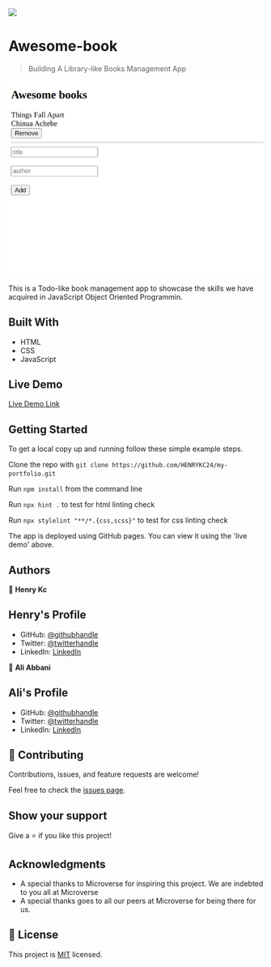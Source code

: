 
![](https://img.shields.io/badge/Microverse-blueviolet)
# Awesome-book

> Building A Library-like Books Management App

![screenshot](./assets/images/app_screenshot.png)

This is a Todo-like book management app to showcase the skills we have acquired in JavaScript Object Oriented Programmin.

## Built With

- HTML
- CSS
- JavaScript

## Live Demo

[Live Demo Link](https://youthful-booth-4c3e84.netlify.app/#)


## Getting Started


To get a local copy up and running follow these simple example steps.

Clone the repo with `git clone https://github.com/HENRYKC24/my-portfolio.git`

Run `npm install` from the command line

Run `npx hint .` to test for html linting check

Run `npx stylelint "**/*.{css,scss}"` to test for css linting check 


The app is deployed using GitHub pages. You can view it using the 'live demo' above.



## Authors
👤 **Henry Kc**
## Henry's Profile
- GitHub: [@githubhandle](https://github.com/henrykc24)
- Twitter: [@twitterhandle](https://twitter.com/henrykc24)
- LinkedIn: [LinkedIn](https://linkedin.com/in/henry-kc)

👤 **Ali Abbani**
## Ali's Profile
- GitHub: [@githubhandle](https://github.com/aliabbani)
- Twitter: [@twitterhandle](https://twitter.com/aliabbani)
- LinkedIn: [LinkedIn](https://www.linkedin.com/in/ali-abbani-8b6246150/)

## 🤝 Contributing

Contributions, issues, and feature requests are welcome!

Feel free to check the [issues page](https://github.com/HENRYKC24/my-portfolio/issues/).

## Show your support

Give a ⭐️ if you like this project!

## Acknowledgments

- A special thanks to Microverse for inspiring this project. We are indebted to you all at Microverse
- A special thanks goes to all our peers at Microverse for being there for us.

## 📝 License

This project is [MIT](./MIT.md) licensed.
